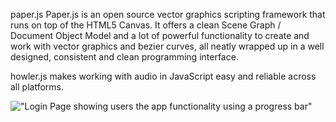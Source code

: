 paper.js
Paper.js is an open source vector graphics scripting framework that runs on top of the HTML5 Canvas. It offers a clean Scene Graph / Document Object Model and a lot of powerful functionality to create and work with vector graphics and bezier curves, all neatly wrapped up in a well designed, consistent and clean programming interface.

howler.js makes working with audio in JavaScript easy and reliable across all platforms.

!["Login Page showing users the app functionality using a progress bar"](https://github.com/shivangna/lhl-final-project/blob/master/Docs/login.png)
